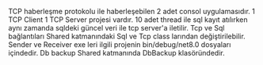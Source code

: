 TCP haberleşme protokolu ile haberleşebilen 2 adet consol uygulamasıdır. 1 TCP Client 1 TCP Server projesi vardır.
10 adet thread ile sql kayıt atılırken aynı zamanda sqldeki güncel veri ile tcp server'a iletilir.
Tcp ve Sql bağlantıları Shared katmanındaki Sql ve Tcp class larından değiştirilebilir.
Sender ve Receiver exe leri ilgili projenin bin/debug/net8.0 dosyaları içindedir.
Db backup Shared katmanında DbBackup klasöründedir.
